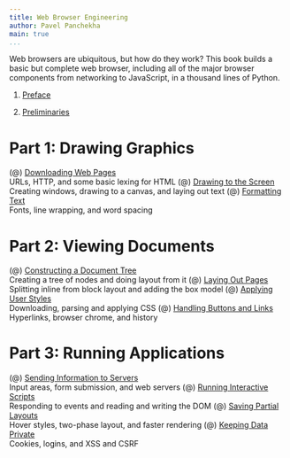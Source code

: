 ```yaml
---
title: Web Browser Engineering
author: Pavel Panchekha
main: true
...
```


Web browsers are ubiquitous, but how do they work? This book builds a
basic but complete web browser, including all of the major browser
components from networking to JavaScript, in a thousand lines of
Python.

1. [Preface](preface.md)

2. [Preliminaries](preliminaries.md)

Part 1: Drawing Graphics
========================

(@) [Downloading Web Pages](http.md)\
    URLs, HTTP, and some basic lexing for HTML
(@) [Drawing to the Screen](graphics.md)\
    Creating windows, drawing to a canvas, and laying out text
(@) [Formatting Text](text.md)\
    Fonts, line wrapping, and word spacing

Part 2: Viewing Documents
=========================

(@) [Constructing a Document Tree](html.md)\
    Creating a tree of nodes and doing layout from it
(@) [Laying Out Pages](layout.md)\
    Splitting inline from block layout and adding the box model
(@) [Applying User Styles](styles.md)\
    Downloading, parsing and applying CSS
(@) [Handling Buttons and Links](chrome.md)\
    Hyperlinks, browser chrome, and history

Part 3: Running Applications
============================

(@) [Sending Information to Servers](forms.md)\
    Input areas, form submission, and web servers
(@) [Running Interactive Scripts](scripts.md)\
    Responding to events and reading and writing the DOM
(@) [Saving Partial Layouts](reflow.md)\
    Hover styles, two-phase layout, and faster rendering
(@) [Keeping Data Private](security.md)\
    Cookies, logins, and XSS and CSRF
